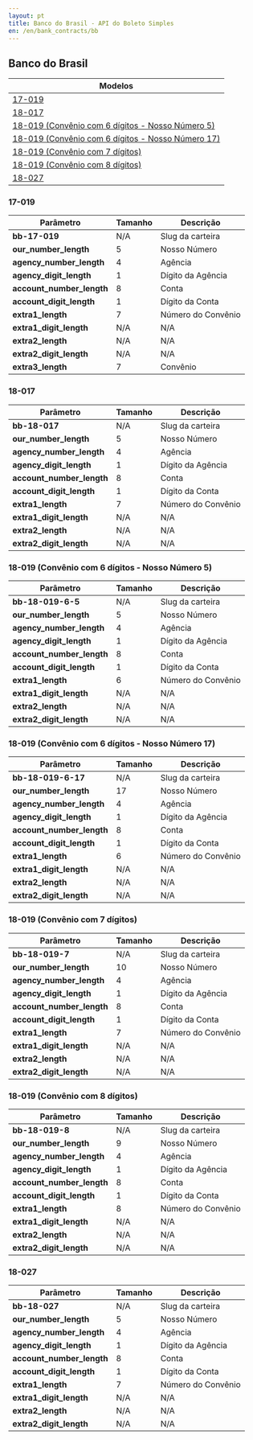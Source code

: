 ```yaml
---
layout: pt
title: Banco do Brasil - API do Boleto Simples
en: /en/bank_contracts/bb
---
```


## Banco do Brasil

| Modelos                 
| ------------------------
| [17-019](#section)
| [18-017](#section-1)
| [18-019 (Convênio com 6 dígitos - Nosso Número 5)](#convnio-com-6-dgitos---nosso-nmero-5)
| [18-019 (Convênio com 6 dígitos - Nosso Número 17)](#convnio-com-6-dgitos---nosso-nmero-17)
| [18-019 (Convênio com 7 dígitos)](#convnio-com-7-dgitos)
| [18-019 (Convênio com 8 dígitos)](#convnio-com-8-dgitos)
| [18-027](#section-2)

### 17-019

| Parâmetro                 | Tamanho | Descrição
| ------------------------- | ------- | -------------------
| **bb-17-019**             | N/A     | Slug da carteira
| **our_number_length**     | 5       | Nosso Número
| **agency_number_length**  | 4       | Agência
| **agency_digit_length**   | 1       | Dígito da Agência
| **account_number_length** | 8       | Conta
| **account_digit_length**  | 1       | Dígito da Conta
| **extra1_length**         | 7       | Número do Convênio
| **extra1_digit_length**   | N/A     | N/A
| **extra2_length**         | N/A     | N/A
| **extra2_digit_length**   | N/A     | N/A
| **extra3_length**         | 7       | Convênio

### 18-017

| Parâmetro                 | Tamanho | Descrição
| ------------------------- | ------- | -------------------
| **bb-18-017**             | N/A     | Slug da carteira
| **our_number_length**     | 5       | Nosso Número
| **agency_number_length**  | 4       | Agência
| **agency_digit_length**   | 1       | Dígito da Agência
| **account_number_length** | 8       | Conta
| **account_digit_length**  | 1       | Dígito da Conta
| **extra1_length**         | 7       | Número do Convênio
| **extra1_digit_length**   | N/A     | N/A
| **extra2_length**         | N/A     | N/A
| **extra2_digit_length**   | N/A     | N/A


### 18-019 (Convênio com 6 dígitos - Nosso Número 5)

| Parâmetro                 | Tamanho | Descrição
| ------------------------- | ------- | -------------------
| **bb-18-019-6-5**         | N/A     | Slug da carteira
| **our_number_length**     | 5       | Nosso Número
| **agency_number_length**  | 4       | Agência
| **agency_digit_length**   | 1       | Dígito da Agência
| **account_number_length** | 8       | Conta
| **account_digit_length**  | 1       | Dígito da Conta
| **extra1_length**         | 6       | Número do Convênio
| **extra1_digit_length**   | N/A     | N/A
| **extra2_length**         | N/A     | N/A
| **extra2_digit_length**   | N/A     | N/A

### 18-019 (Convênio com 6 dígitos - Nosso Número 17)

| Parâmetro                 | Tamanho | Descrição
| ------------------------- | ------- | -------------------
| **bb-18-019-6-17**        | N/A     | Slug da carteira
| **our_number_length**     | 17      | Nosso Número
| **agency_number_length**  | 4       | Agência
| **agency_digit_length**   | 1       | Dígito da Agência
| **account_number_length** | 8       | Conta
| **account_digit_length**  | 1       | Dígito da Conta
| **extra1_length**         | 6       | Número do Convênio
| **extra1_digit_length**   | N/A     | N/A
| **extra2_length**         | N/A     | N/A
| **extra2_digit_length**   | N/A     | N/A

### 18-019 (Convênio com 7 dígitos)

| Parâmetro                 | Tamanho | Descrição
| ------------------------- | ------- | -------------------
| **bb-18-019-7**           | N/A     | Slug da carteira
| **our_number_length**     | 10      | Nosso Número
| **agency_number_length**  | 4       | Agência
| **agency_digit_length**   | 1       | Dígito da Agência
| **account_number_length** | 8       | Conta
| **account_digit_length**  | 1       | Dígito da Conta
| **extra1_length**         | 7       | Número do Convênio
| **extra1_digit_length**   | N/A     | N/A
| **extra2_length**         | N/A     | N/A
| **extra2_digit_length**   | N/A     | N/A

### 18-019 (Convênio com 8 dígitos)

| Parâmetro                 | Tamanho | Descrição
| ------------------------- | ------- | -------------------
| **bb-18-019-8**           | N/A     | Slug da carteira
| **our_number_length**     | 9       | Nosso Número
| **agency_number_length**  | 4       | Agência
| **agency_digit_length**   | 1       | Dígito da Agência
| **account_number_length** | 8       | Conta
| **account_digit_length**  | 1       | Dígito da Conta
| **extra1_length**         | 8       | Número do Convênio
| **extra1_digit_length**   | N/A     | N/A
| **extra2_length**         | N/A     | N/A
| **extra2_digit_length**   | N/A     | N/A

### 18-027

| Parâmetro                 | Tamanho | Descrição
| ------------------------- | ------- | -------------------
| **bb-18-027**             | N/A     | Slug da carteira
| **our_number_length**     | 5       | Nosso Número
| **agency_number_length**  | 4       | Agência
| **agency_digit_length**   | 1       | Dígito da Agência
| **account_number_length** | 8       | Conta
| **account_digit_length**  | 1       | Dígito da Conta
| **extra1_length**         | 7       | Número do Convênio
| **extra1_digit_length**   | N/A     | N/A
| **extra2_length**         | N/A     | N/A
| **extra2_digit_length**   | N/A     | N/A
